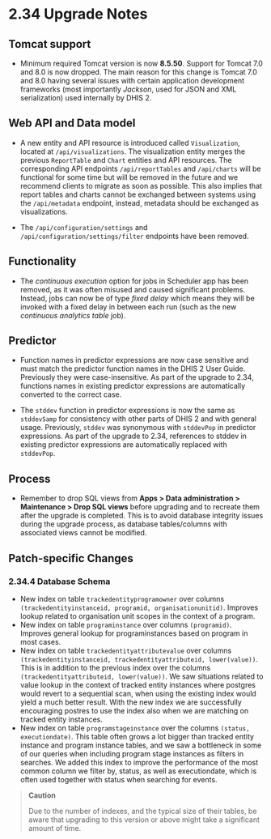 # 2.34 Upgrade Notes

## Tomcat support

- Minimum required Tomcat version is now **8.5.50**. Support for Tomcat 7.0 and 8.0 is now dropped. The main reason for this change is Tomcat 7.0 and 8.0 having several issues with certain application development frameworks (most importantly _Jackson_, used for JSON and XML serialization) used internally by DHIS 2. 

## Web API and Data model

- A new entity and API resource is introduced called `Visualization`, located at `/api/visualizations`. The visualization entity merges the previous `ReportTable` and `Chart` entities and API resources. The corresponding API endpoints `/api/reportTables` and `/api/charts` will be functional for some time but will be removed in the future and we recommend clients to migrate as soon as possible. This also implies that report tables and charts cannot be exchanged between systems using the `/api/metadata` endpoint, instead, metadata should be exchanged as visualizations.

- The `/api/configuration/settings` and `/api/configuration/settings/filter` endpoints have been removed.

## Functionality

- The _continuous execution_ option for jobs in Scheduler app has been removed, as it was often misused and caused significant problems. Instead, jobs can now be of type _fixed delay_ which means they will be invoked with a fixed delay in between each run (such as the new _continuous analytics table_ job).

## Predictor

- Function names in predictor expressions are now case sensitive and must match the predictor function names in the DHIS 2 User Guide. Previously they were case-insensitive. As part of the upgrade to 2.34, functions names in existing predictor expressions are automatically converted to the correct case.

- The `stddev` function in predictor expressions is now the same as `stddevSamp` for consistency with other parts of DHIS 2 and with general usage. Previously, `stddev` was synonymous with `stddevPop` in predictor expressions. As part of the upgrade to 2.34, references to stddev in existing predictor expressions are automatically replaced with `stddevPop`.

## Process

- Remember to drop SQL views from **Apps > Data administration > Maintenance > Drop SQL views** before upgrading and to recreate them after the upgrade is completed. This is to avoid database integrity issues during the upgrade process, as database tables/columns with associated views cannot be modified.

## Patch-specific Changes

### 2.34.4 Database Schema

- New index on table `trackedentityprogramowner` over columns `(trackedentityinstanceid, programid, organisationunitid)`. Improves lookup related to organisation unit scopes in the context of a program.
- New index on table `programinstance` over columns `(programid)`. Improves general lookup for programinstances based on program in most cases.
- New index on table `trackedentityattributevalue` over columns `(trackedentityinstanceid, trackedentityattributeid, lower(value))`. This is in addition to the previous index over the columns `(trackedentityattributeid, lower(value))`. We saw situations related to value lookup in the context of tracked entity instances where postgres would revert to a sequential scan, when using the existing index would yield a much better result. With the new index we are successfully encouraging postres to use the index also when we are matching on tracked entity instances.
- New index on table `programstageinstance` over the columns `(status, executiondate)`. This table often grows a lot bigger than tracked entity instance and program instance tables, and we saw a bottleneck in some of our queries when including program stage instances as filters in searches. We added this index to improve the performance of the most common column we filter by, status, as well as executiondate, which is often used together with status when searching for events.

> **Caution** 
> 
> Due to the number of indexes, and the typical size of their tables, be aware that upgrading to this version or above might take a significant amount of time.

